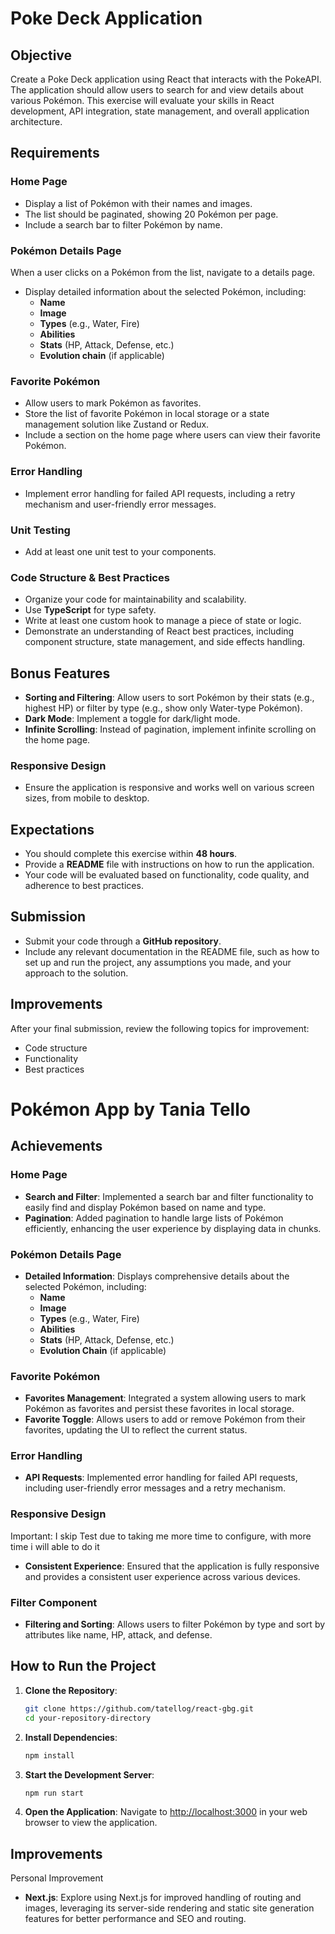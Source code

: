 # Poke Deck Application

## Objective

Create a Poke Deck application using React that interacts with the PokeAPI. The application should allow users to search for and view details about various Pokémon. This exercise will evaluate your skills in React development, API integration, state management, and overall application architecture.

## Requirements

### Home Page

- Display a list of Pokémon with their names and images.
- The list should be paginated, showing 20 Pokémon per page.
- Include a search bar to filter Pokémon by name.

### Pokémon Details Page

When a user clicks on a Pokémon from the list, navigate to a details page.

- Display detailed information about the selected Pokémon, including:
  - **Name**
  - **Image**
  - **Types** (e.g., Water, Fire)
  - **Abilities**
  - **Stats** (HP, Attack, Defense, etc.)
  - **Evolution chain** (if applicable)

### Favorite Pokémon

- Allow users to mark Pokémon as favorites.
- Store the list of favorite Pokémon in local storage or a state management solution like Zustand or Redux.
- Include a section on the home page where users can view their favorite Pokémon.

### Error Handling

- Implement error handling for failed API requests, including a retry mechanism and user-friendly error messages.

### Unit Testing

- Add at least one unit test to your components.

### Code Structure & Best Practices

- Organize your code for maintainability and scalability.
- Use **TypeScript** for type safety.
- Write at least one custom hook to manage a piece of state or logic.
- Demonstrate an understanding of React best practices, including component structure, state management, and side effects handling.

## Bonus Features

- **Sorting and Filtering**: Allow users to sort Pokémon by their stats (e.g., highest HP) or filter by type (e.g., show only Water-type Pokémon).
- **Dark Mode**: Implement a toggle for dark/light mode.
- **Infinite Scrolling**: Instead of pagination, implement infinite scrolling on the home page.

### Responsive Design

- Ensure the application is responsive and works well on various screen sizes, from mobile to desktop.

## Expectations

- You should complete this exercise within **48 hours**.
- Provide a **README** file with instructions on how to run the application.
- Your code will be evaluated based on functionality, code quality, and adherence to best practices.

## Submission

- Submit your code through a **GitHub repository**.
- Include any relevant documentation in the README file, such as how to set up and run the project, any assumptions you made, and your approach to the solution.

## Improvements

After your final submission, review the following topics for improvement:

- Code structure
- Functionality
- Best practices

# Pokémon App by Tania Tello

## Achievements

### Home Page

- **Search and Filter**: Implemented a search bar and filter functionality to easily find and display Pokémon based on name and type.
- **Pagination**: Added pagination to handle large lists of Pokémon efficiently, enhancing the user experience by displaying data in chunks.

### Pokémon Details Page

- **Detailed Information**: Displays comprehensive details about the selected Pokémon, including:
  - **Name**
  - **Image**
  - **Types** (e.g., Water, Fire)
  - **Abilities**
  - **Stats** (HP, Attack, Defense, etc.)
  - **Evolution Chain** (if applicable)

### Favorite Pokémon

- **Favorites Management**: Integrated a system allowing users to mark Pokémon as favorites and persist these favorites in local storage.
- **Favorite Toggle**: Allows users to add or remove Pokémon from their favorites, updating the UI to reflect the current status.

### Error Handling

- **API Requests**: Implemented error handling for failed API requests, including user-friendly error messages and a retry mechanism.

### Responsive Design

Important: I skip Test due to taking me more time to configure, with more time i will able to do it

- **Consistent Experience**: Ensured that the application is fully responsive and provides a consistent user experience across various devices.

### Filter Component

- **Filtering and Sorting**: Allows users to filter Pokémon by type and sort by attributes like name, HP, attack, and defense.

## How to Run the Project

1. **Clone the Repository**:

    ```bash
    git clone https://github.com/tatellog/react-gbg.git
    cd your-repository-directory
    ```

2. **Install Dependencies**:

    ```bash
    npm install
    ```

3. **Start the Development Server**:

    ```bash
    npm run start
    ```

4. **Open the Application**: Navigate to [http://localhost:3000](http://localhost:3000) in your web browser to view the application.

## Improvements

Personal Improvement

- **Next.js**: Explore using Next.js for improved handling of routing and images, leveraging its server-side rendering and static site generation features for better performance and SEO and routing.
